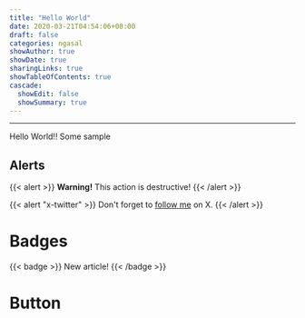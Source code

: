```yaml
---
title: "Hello World"
date: 2020-03-21T04:54:06+08:00
draft: false
categories: ngasal
showAuthor: true
showDate: true
sharingLinks: true
showTableOfContents: true
cascade:
  showEdit: false
  showSummary: true
---
```


----------
Hello World!!
Some sample

## Alerts
{{< alert >}}
**Warning!** This action is destructive!
{{< /alert >}}

{{< alert "x-twitter" >}}
Don't forget to [follow me](https://x.com/yohjawa) on X.
{{< /alert >}}


# Badges
{{< badge >}}
New article!
{{< /badge >}}

# Button
